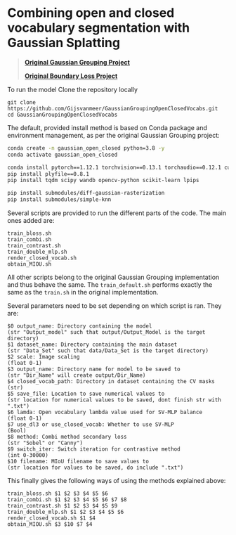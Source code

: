 # Combining open and closed vocabulary segmentation with Gaussian Splatting

>  [**Original Gaussian Grouping Project**](https://github.com/lkeab/gaussian-grouping.git)
> 
> [**Original Boundary Loss Project**](https://github.com/LIVIAETS/boundary-loss.git)


To run the model
Clone the repository locally
```
git clone https://github.com/Gijsvanmeer/GaussianGroupingOpenClosedVocabs.git
cd GaussianGroupingOpenClosedVocabs
```

The default, provided install method is based on Conda package and environment management, as per the original Gaussian Grouping project:
```bash
conda create -n gaussian_open_closed python=3.8 -y
conda activate gaussian_open_closed 

conda install pytorch==1.12.1 torchvision==0.13.1 torchaudio==0.12.1 cudatoolkit=11.3 -c pytorch
pip install plyfile==0.8.1
pip install tqdm scipy wandb opencv-python scikit-learn lpips

pip install submodules/diff-gaussian-rasterization
pip install submodules/simple-knn
```



Several scripts are provided to run the different parts of the code.
The main ones added are:
```
train_bloss.sh
train_combi.sh
train_contrast.sh
train_double_mlp.sh
render_closed_vocab.sh
obtain_MIOU.sh
```
All other scripts belong to the original Gaussian Grouping implementation and thus behave the same. The ```train_default.sh``` performs exactly the same as the ```train.sh``` in the original implementation.

Several parameters need to be set depending on which script is ran.
They are:
```
$0 output_name: Directory containing the model                      (str "Output_model" such that output/Output_Model is the target directory)
$1 dataset_name: Directory containing the main dataset              (str "Data_Set" such that data/Data_Set is the target directory)
$2 scale: Image scaling                                             (float 0-1)
$3 output_name: Directory name for model to be saved to             (str "Dir_Name" will create output/Dir_Name)
$4 closed_vocab_path: Directory in dataset containing the CV masks  (str)
$5 save_file: Location to save numerical values to                  (str location for numerical values to be saved, dont finish str with ".txt")
$6 lamda: Open vocabulary lambda value used for SV-MLP balance      (float 0-1)
$7 use_dl3 or use_closed_vocab: Whether to use SV-MLP               (Bool)
$8 method: Combi method secondary loss                              (str "Sobel" or "Canny")
$9 switch_iter: Switch iteration for contrastive method             (int 0-30000)
$10 filename: MIoU filename to save values to                       (str location for values to be saved, do include ".txt")
```
This finally gives the following ways of using the methods explained above:
```
train_bloss.sh $1 $2 $3 $4 $5 $6
train_combi.sh $1 $2 $3 $4 $5 $6 $7 $8
train_contrast.sh $1 $2 $3 $4 $5 $9
train_double_mlp.sh $1 $2 $3 $4 $5 $6
render_closed_vocab.sh $1 $4
obtain_MIOU.sh $3 $10 $7 $4
```

